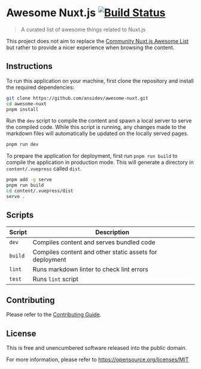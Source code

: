 # Awesome Nuxt.js [![Build Status][badge]][ci]

[badge]: https://travis-ci.org/ansidev/awesome-nuxt.svg?branch=master
[ci]: https://travis-ci.org/ansidev/awesome-nuxt

> A curated list of awesome things related to Nuxt.js

This project does not aim to replace the [Community Nuxt.js Awesome List](https://github.com/nuxt-community/awesome-nuxt) but rather to provide a nicer experience when browsing the content.

## Instructions

To run this application on your machine, first clone the repository and install
the required dependencies:

```bash
git clone https://github.com/ansidev/awesome-nuxt.git
cd awesome-nuxt
pnpm install
```

Run the `dev` script to compile the content and spawn a local server to serve
the compiled code. While this script is running, any changes made to the
markdown files will automatically be updated on the locally served pages.

```bash
pnpm run dev
```

To prepare the application for deployment, first run `pnpm run build` to compile
the application in production mode. This will generate a directory in
`content/.vuepress` called `dist`.

```bash
pnpm add -g serve
pnpm run build
cd content/.vuepress/dist
serve .
```

## Scripts

| Script  | Description                                             |
|---------|---------------------------------------------------------|
| `dev`   | Compiles content and serves bundled code                |
| `build` | Compiles content and other static assets for deployment |
| `lint`  | Runs markdown linter to check lint errors               |
| `test`  | Runs `lint` script                                      |

## Contributing

Please refer to the [Contributing Guide](.github/CONTRIBUTING.md).

## License

This is free and unencumbered software released into the public domain.

For more information, please refer to <https://opensource.org/licenses/MIT>
